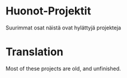# Huonot-Projektit
Suurimmat osat näistä ovat hylättyjä projekteja

# Translation
Most of these projects are old, and unfinished.
